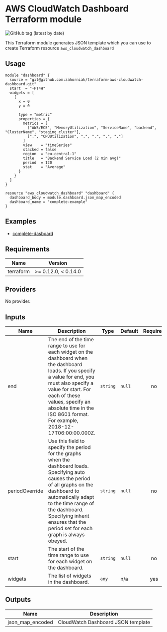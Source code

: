 # AWS CloudWatch Dashboard Terraform module

![GitHub tag (latest by date)](https://img.shields.io/github/v/tag/zahorniak/terraform-aws-cloudwatch-dashboard)

This Terraform module generates JSON template which you can use to create Terraform resource `aws_cloudwatch_dashboard`

## Usage

```hcl-terraform
module "dashboard" {
  source = "git@github.com:zahorniak/terraform-aws-cloudwatch-dashboard.git"
  start  = "-PT4H"
  widgets = [
    {
      x = 0
      y = 0

      type = "metric"
      properties = {
        metrics = [
          ["AWS/ECS", "MemoryUtilization", "ServiceName", "backend", "ClusterName", "staging_cluster"],
          [".", "CPUUtilization", ".", ".", ".", "."]
        ]
        view    = "timeSeries"
        stacked = false
        region  = "eu-central-1"
        title   = "Backend Service Load (2 min avg)"
        period  = 120
        stat    = "Average"
      }
    }
  ]
}

resource "aws_cloudwatch_dashboard" "dashboard" {
  dashboard_body = module.dashboard.json_map_encoded
  dashboard_name = "complete-example"
}

```

## Examples
* [complete-dasboard](https://github.com/zahorniak/terraform-aws-cloudwatch-dashboard/tree/master/examples/complete-dashboard)

<!-- BEGINNING OF PRE-COMMIT-TERRAFORM DOCS HOOK -->
## Requirements

| Name | Version |
|------|---------|
| terraform | >= 0.12.0, < 0.14.0 |

## Providers

No provider.

## Inputs

| Name | Description | Type | Default | Required |
|------|-------------|------|---------|:--------:|
| end | The end of the time range to use for each widget on the dashboard when the dashboard loads. If you specify a value for end, you must also specify a value for start. For each of these values, specify an absolute time in the ISO 8601 format. For example, 2018-12-17T06:00:00.000Z. | `string` | `null` | no |
| periodOverride | Use this field to specify the period for the graphs when the dashboard loads. Specifying auto causes the period of all graphs on the dashboard to automatically adapt to the time range of the dashboard. Specifying inherit ensures that the period set for each graph is always obeyed. | `string` | `null` | no |
| start | The start of the time range to use for each widget on the dashboard. | `string` | `null` | no |
| widgets | The list of widgets in the dashboard. | `any` | n/a | yes |

## Outputs

| Name | Description |
|------|-------------|
| json\_map\_encoded | CloudWatch Dashboard JSON template |

<!-- END OF PRE-COMMIT-TERRAFORM DOCS HOOK -->
